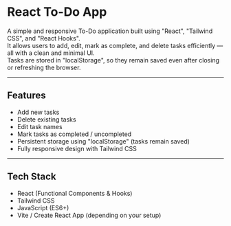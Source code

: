 # React To-Do App
A simple and responsive To-Do application built using "React", "Tailwind CSS", and "React Hooks".  
It allows users to add, edit, mark as complete, and delete tasks efficiently — all with a clean and minimal UI.  
Tasks are stored in "localStorage", so they remain saved even after closing or refreshing the browser.

---

##  Features
-  Add new tasks
-  Delete existing tasks
-  Edit task names
-  Mark tasks as completed / uncompleted
-  Persistent storage using "localStorage" (tasks remain saved)
-  Fully responsive design with Tailwind CSS

---

## Tech Stack
- React (Functional Components & Hooks)
- Tailwind CSS
- JavaScript (ES6+)
- Vite / Create React App (depending on your setup)

